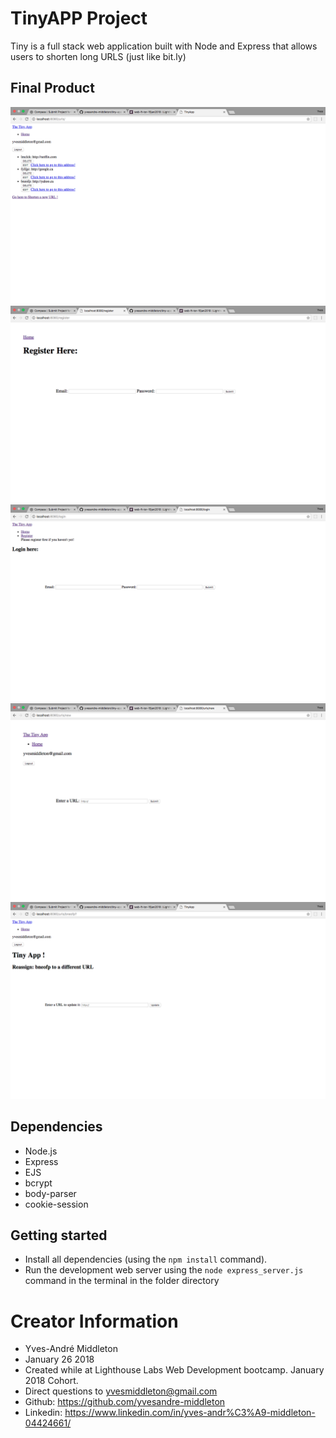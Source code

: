 # TinyAPP Project

Tiny is a full stack web application built with Node and Express that allows users to shorten long URLS (just like bit.ly)

## Final Product

!["This is the main URL page populated with shortened long URLs"](https://github.com/yvesandre-middleton/tiny-app/blob/master/docs/urls-page.png?raw=true)
!["This is the registration page"](https://github.com/yvesandre-middleton/tiny-app/blob/master/docs/registration-page.png?raw=true)
!["This is the log in page"](https://github.com/yvesandre-middleton/tiny-app/blob/master/docs/login-page.png?raw=true)
!["This is the enter a new URL page"](https://github.com/yvesandre-middleton/tiny-app/blob/master/docs/new-url-to-short-url-page.png?raw=true)
!["This is the page to edit the long URL associated with an already created short one"](https://github.com/yvesandre-middleton/tiny-app/blob/master/docs/edit-short-url-page.png?raw=true)

## Dependencies

- Node.js
- Express
- EJS
- bcrypt
- body-parser
- cookie-session

## Getting started

- Install all dependencies (using the `npm install` command).
- Run the development web server using the `node express_server.js` command in the terminal in the folder directory

# Creator Information

- Yves-André Middleton
- January 26 2018
- Created while at Lighthouse Labs Web Development bootcamp. January 2018 Cohort.
- Direct questions to yvesmiddleton@gmail.com
- Github: https://github.com/yvesandre-middleton
- Linkedin: https://www.linkedin.com/in/yves-andr%C3%A9-middleton-04424661/
